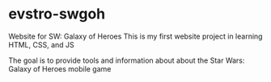 # evstro-swgoh
Website for SW: Galaxy of Heroes
This is my first website project in learning HTML, CSS, and JS

The goal is to provide tools and information about about the Star Wars: Galaxy of Heroes mobile game